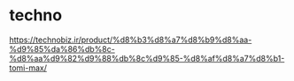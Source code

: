 # techno
https://technobiz.ir/product/%d8%b3%d8%a7%d8%b9%d8%aa-%d9%85%da%86%db%8c-%d8%aa%d9%82%d9%88%db%8c%d9%85-%d8%af%d8%a7%d8%b1-tomi-max/
